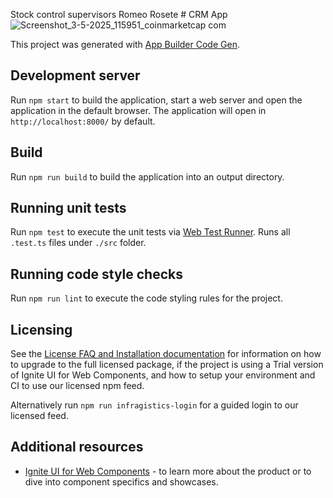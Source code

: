 Stock control supervisors 
Romeo Rosete # CRM App
![Screenshot_3-5-2025_115951_coinmarketcap com](https://github.com/user-attachments/assets/fa00944e-6f60-4dbe-a8b7-e312a652034e)

This project was generated with [App Builder Code Gen](https://www.infragistics.com/products/appbuilder).

## Development server

Run `npm start` to build the application, start a web server and open the application in the default browser. The application will open in `http://localhost:8000/` by default.

## Build

Run `npm run build` to build the application into an output directory.

## Running unit tests

Run `npm test` to execute the unit tests via [Web Test Runner](https://modern-web.dev/docs/test-runner/overview). Runs all `.test.ts` files under `./src` folder.

## Running code style checks

Run `npm run lint` to execute the code styling rules for the project.

## Licensing

See the [License FAQ and Installation documentation](https://www.infragistics.com/products/ignite-ui-web-components/web-components/components/general-licensing) for information on how to upgrade to the full licensed package, if the project is using a Trial version of Ignite UI for Web Components, and how to setup your environment and CI to use our licensed npm feed.

Alternatively run `npm run infragistics-login` for a guided login to our licensed feed.

## Additional resources

- [Ignite UI for Web Components](https://www.infragistics.com/products/ignite-ui-web-components) - to learn more about the product or to dive into component specifics and showcases.

